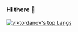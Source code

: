 ### Hi there 👋


[![viktordanov's top Langs](https://github-readme-stats.vercel.app/api/top-langs/?username=viktordanov&layout=compact&count_private=true)](https://github.com/anuraghazra/github-readme-stats)
